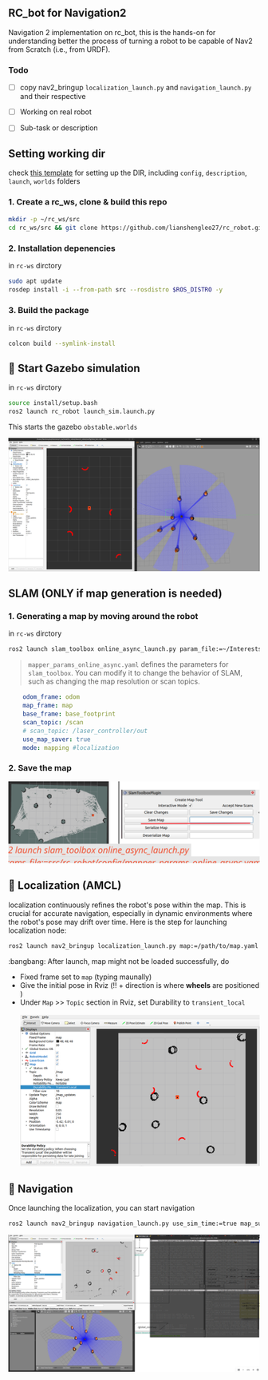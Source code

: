 ## RC_bot for Navigation2

Navigation 2 implementation on rc_bot, this is the hands-on for understanding better the process of turning a robot to be capable of Nav2 from Scratch (i.e., from URDF).

### Todo

- [ ]  copy nav2_bringup `localization_launch.py` and `navigation_launch.py` and their respective 
- [ ]  Working on real robot
  - [ ] Sub-task or description  


## Setting working dir
check [this template](https://github.com/joshnewans/my_bot) for setting up the DIR, including
`config`, `description`, `launch`, `worlds` folders

### 1. Create a rc_ws, clone & build this repo
```bash
mkdir -p ~/rc_ws/src
cd rc_ws/src && git clone https://github.com/lianshengleo27/rc_robot.git
```
### 2. Installation depenencies
in `rc-ws` dirctory
```bash
sudo apt update
rosdep install -i --from-path src --rosdistro $ROS_DISTRO -y
```
### 3. Build the package
in `rc-ws` dirctory
```bash
colcon build --symlink-install
```

## :star2: Start Gazebo simulation
in `rc-ws` dirctory
```bash
source install/setup.bash
ros2 launch rc_robot launch_sim.launch.py
```
This starts the gazebo `obstable.worlds`

![obstacle_world](doc/images/obstable_world.png)

## SLAM (ONLY if map generation is needed)
### 1. Generating a map by moving around the robot
in `rc-ws` dirctory
```bash
ros2 launch slam_toolbox online_async_launch.py param_file:=~/Interests/rc_ws/src/rc_robot/config/mapper_params_online_async.yaml
```
> `mapper_params_online_async.yaml` defines the parameters for `slam_toolbox`. You can modify it to change the behavior of SLAM, such as changing the map resolution or scan topics.
```yaml
    odom_frame: odom
    map_frame: map
    base_frame: base_footprint
    scan_topic: /scan
    # scan_topic: /laser_controller/out
    use_map_saver: true
    mode: mapping #localization
```
### 2. Save the map
![SLAM save map](./doc/images/image.png)


## :star2: Localization (AMCL)
localization continuously refines the robot's pose within the map. This is crucial for accurate navigation, especially in dynamic environments where the robot's pose may drift over time. Here is the step for launching localization node:

```bash
ros2 launch nav2_bringup localization_launch.py map:=/path/to/map.yaml use_sim_time:=true
```

<p> :bangbang: After launch, map might not be loaded successfully, do </p>

- Fixed frame set to `map` (typing maunally)
- Give the initial pose in Rviz (:bangbang: + direction is where <b>wheels</b> are positioned )
- Under `Map` >> `Topic` section in Rviz, set Durability to `transient_local`
<br><br>
![load map after launching AMCL](./doc/images/localization.png)


## :star2: Navigation
Once launching the localization, you can start navigation
```bash
ros2 launch nav2_bringup navigation_launch.py use_sim_time:=true map_subscribe_transient_local:=true
```
![nav2 start](./doc/images/rc_bot_nav2_done.png)

